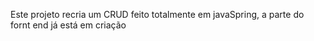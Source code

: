 Este projeto recria um CRUD feito totalmente em javaSpring, a parte do fornt end já está em criação
